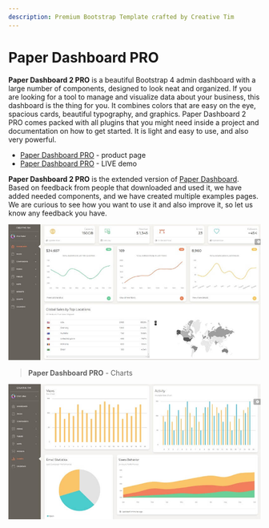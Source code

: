 ```yaml
---
description: Premium Bootstrap Template crafted by Creative Tim
---
```


# Paper Dashboard PRO

**Paper Dashboard 2 PRO** is a beautiful Bootstrap 4 admin dashboard with a large number of components, designed to look neat and organized. If you are looking for a tool to manage and visualize data about your business, this dashboard is the thing for you. It combines colors that are easy on the eye, spacious cards, beautiful typography, and graphics. Paper Dashboard 2 PRO comes packed with all plugins that you might need inside a project and documentation on how to get started. It is light and easy to use, and also very powerful.

* [Paper Dashboard PRO](https://bit.ly/3w2TH1W) - product page
* [Paper Dashboard PRO](https://bit.ly/3bpvlrq) - LIVE demo

**Paper Dashboard 2 PRO** is the extended version of [Paper Dashboard](paper-dashboard.md). Based on feedback from people that downloaded and used it, we have added needed components, and we have created multiple examples pages. We are curious to see how you want to use it and also improve it, so let us know any feedback you have.

![Paper Dashboard PRO.](../../.gitbook/assets/paper-dashboard-pro.jpg)

> **Paper Dashboard PRO** - Charts

![Paper Dashboard PRO - Charts.](../../.gitbook/assets/paper-dashboard-pro-charts.jpg)
